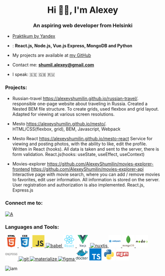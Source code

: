<h1 align="center">Hi 👋🏻, I'm Alexey</h1>
<h3 align="center">An aspiring web developer from Helsinki</h3>

-  [Praktikum by Yandex](https://praktikum.yandex.ru/)

-  : **React.js, Node.js, Vue.js Express, MongoDB and Python**

-  My projects are available at [my GitHub](https://github.com/AlexeyShumilin)

-  Contact me: **shumil.alexey@gmail.com**

- I speak:  :sweden: :uk: 	:ru:

<h3 align="left">Projects:</h3>

- Russian-travel
https://alexeyshumilin.github.io/russian-travel/.  
responsible one-page website about traveling in Russia.
Created a Nested BEM file structure.
To create grids, used flexbox and grid layout.
Adapted for viewing at various screen resolutions.

- Mesto
https://alexeyshumilin.github.io/mesto/.  
HTML/CSS(flexbox, grid), BEM, Javascript, Webpack

- Mesto React
https://alexeyshumilin.github.io/mesto-react 
Service for viewing and posting photos, with the ability to like, edit the profile. Written in React (hooks). All data is taken and sent to the server, there is form validation.
React.js(hooks: useState, useEffect, useContext)  

- Movies-explorer
https://github.com/AlexeyShumilin/movies-explorer-frontend
https://github.com/AlexeyShumilin/movies-explorer-api
 Interactive page with movie search, where you can add / remove movies to favorites, edit user information. All information is stored on the server. User registration and authorization is also implemented. 
React.js, Express.js


<h3 align="left">Connect me to:</h3>
<a href="https://www.linkedin.com/in/alexey-shumilin-340088ba/" align="left">
<img align="center" src="https://cdn.jsdelivr.net/npm/simple-icons@3.0.1/icons/linkedin.svg" alt="A" height="30" width="40" />
</a>


<h3 align="left">Languages and Tools:</h3>
<p align="left"> <a href="https://www.w3.org/html/" target="_blank"> <img src="https://raw.githubusercontent.com/devicons/devicon/master/icons/html5/html5-original-wordmark.svg" alt="html5" width="40" height="40"/> </a> <a href="https://www.w3schools.com/css/" target="_blank"> <img src="https://raw.githubusercontent.com/devicons/devicon/master/icons/css3/css3-original-wordmark.svg" alt="css3" width="40" height="40"/> </a> <a href="https://developer.mozilla.org/en-US/docs/Web/JavaScript" target="_blank"> <img src="https://raw.githubusercontent.com/devicons/devicon/master/icons/javascript/javascript-original.svg" alt="javascript" width="40" height="40"/> <a href="https://babeljs.io/" target="_blank"> <img src="https://www.vectorlogo.zone/logos/babeljs/babeljs-icon.svg" alt="babel" width="40" height="40"/> </a> </a> <a href="https://reactjs.org/" target="_blank"> <img src="https://raw.githubusercontent.com/devicons/devicon/master/icons/react/react-original-wordmark.svg" alt="react" width="40" height="40"/> </a> <a href="https://vuejs.org/" target="_blank"> <img src="https://raw.githubusercontent.com/devicons/devicon/master/icons/vuejs/vuejs-original-wordmark.svg" alt="vuejs" width="40" height="40"/> </a> <a href="https://nuxtjs.org/" target="_blank"> <img src="https://www.vectorlogo.zone/logos/nuxtjs/nuxtjs-icon.svg" alt="nuxtjs" width="40" height="40"/> </a> <a href="https://webpack.js.org" target="_blank"> <img src="https://raw.githubusercontent.com/devicons/devicon/d00d0969292a6569d45b06d3f350f463a0107b0d/icons/webpack/webpack-original-wordmark.svg" alt="webpack" width="40" height="40"/> </a> <a href="https://www.mongodb.com/" target="_blank"> <img src="https://raw.githubusercontent.com/devicons/devicon/master/icons/mongodb/mongodb-original-wordmark.svg" alt="mongodb" width="40" height="40"/> </a> <a href="https://nodejs.org" target="_blank"> <img src="https://raw.githubusercontent.com/devicons/devicon/master/icons/nodejs/nodejs-original-wordmark.svg" alt="nodejs" width="40" height="40"/> </a> <a href="https://expressjs.com" target="_blank"> <img src="https://raw.githubusercontent.com/devicons/devicon/master/icons/express/express-original-wordmark.svg" alt="express" width="40" height="40"/> </a> <a href="https://git-scm.com/" target="_blank"> <img src="https://www.vectorlogo.zone/logos/git-scm/git-scm-icon.svg" alt="git" width="40" height="40"/> </a> <a href="https://materializecss.com/" target="_blank"> <img src="https://raw.githubusercontent.com/prplx/svg-logos/5585531d45d294869c4eaab4d7cf2e9c167710a9/svg/materialize.svg" alt="materialize" width="40" height="40"/> </a> <a href="https://www.figma.com/" target="_blank"> <img src="https://www.vectorlogo.zone/logos/figma/figma-icon.svg" alt="figma" width="40" height="40"/> </a> <a 
href="https://www.docker.com/"><img src="https://raw.githubusercontent.com/devicons/devicon/9c6bfdb9783cdfe1018666ed76adcfd3eab6fad6/icons/docker/docker-original-wordmark.svg" width="40" height="40" alt="docker"></a>  <a 
href="https://www.typescriptlang.org/"><img src="https://raw.githubusercontent.com/devicons/devicon/9c6bfdb9783cdfe1018666ed76adcfd3eab6fad6/icons/typescript/typescript-original.svg" width="40" height="40" alt="typescript"></a> <a href="https://www.python.org/"><img src="https://raw.githubusercontent.com/devicons/devicon/9c6bfdb9783cdfe1018666ed76adcfd3eab6fad6/icons/python/python-original.svg" width="40" height="40" alt="python"></a>  <a href="https://www.npmjs.com/"><img src="https://raw.githubusercontent.com/devicons/devicon/9c6bfdb9783cdfe1018666ed76adcfd3eab6fad6/icons/npm/npm-original-wordmark.svg" width="40" height="40" alt="npm"></a>
 
 

 
<!-- <p><img align="left" src="https://github-readme-stats.vercel.app/api/top-langs?
username=AlexeyShumilin&show_icons=true&locale=en&layout=compact" alt="Alexey" /></p> -->
 
 
 ![iam](https://media.giphy.com/media/DANHDtLtLFJ6Hzmrlu/giphy.gif)
 
 
 

